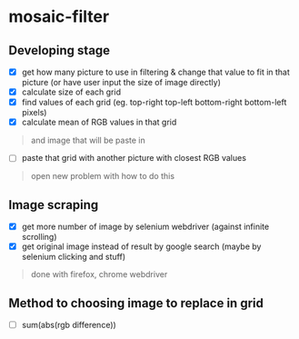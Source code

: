 # mosaic-filter

## Developing stage
- [x] get how many picture to use in filtering & change that value to fit in that picture (or have user input the size of image directly)
- [x] calculate size of each grid
- [x] find values of each grid (eg. top-right top-left bottom-right bottom-left pixels)
- [x] calculate mean of RGB values in that grid
> and image that will be paste in
- [ ] paste that grid with another picture with closest RGB values
> open new problem with how to do this

## Image scraping
- [x] get more number of image by selenium webdriver (against infinite scrolling)
- [x] get original image instead of result by google search (maybe by selenium clicking and stuff)
> done with firefox, chrome webdriver

## Method to choosing image to replace in grid
- [ ] sum(abs(rgb difference))
